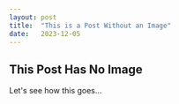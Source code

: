 ```yaml
---
layout: post
title:  "This is a Post Without an Image"
date:   2023-12-05
---
```


## This Post Has No Image

Let's see how this goes...